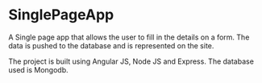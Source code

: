 # SinglePageApp

A Single page app that allows the user to fill in the details on a form. The data is pushed to the database and is represented on the site.

The project is built using Angular JS, Node JS and Express. The database used is Mongodb.
